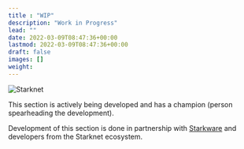 ```yaml
---
title : "WIP"
description: "Work in Progress"
lead: ""
date: 2022-03-09T08:47:36+00:00
lastmod: 2022-03-09T08:47:36+00:00
draft: false
images: []
weight: 
---
```


![Starknet](https://miro.medium.com/max/1400/1*hCC7WxGymoHcpLClwUCDyA.png)

This section is actively being developed and has a champion (person spearheading the development).

Development of this section is done in partnership with [Starkware](https://starkware.co/) and developers from the Starknet ecosystem.
